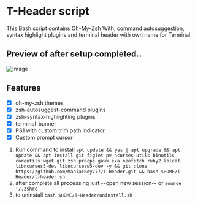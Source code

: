 # T-Header script
This Bash script contains Oh-My-Zsh With, command autosuggestion, syntax highlight plugins and terminal header with own name for Terminal. 
## Preview of after setup completed..
![image](https://github.com/ManiacBoy777/T-Header/assets/29928632/c5c270b7-e13f-4f2d-9a6b-a43d982cacb8)

## Features

- [x] oh-my-zsh themes
- [x] zsh-autosuggest-command plugins
- [x] zsh-syntax-highlighting plugins
- [x] terminal-banner
- [x] PS1 with custom trim path indicator
- [x] Custom prompt cursor

1. Run command to install `apt update && yes | apt upgrade && apt update && apt install git figlet pv ncurses-utils binutils coreutils wget git zsh procps gawk exa neofetch ruby2 lolcat libncurses5-dev libncursesw5-dev -y && git clone https://github.com/ManiacBoy777/T-Header.git && bash $HOME/T-Header/t-header.sh`
6. after complete all processing just --open new session-- or `source ~/.zshrc`
7. to uninstall `bash $HOME/T-Header/uninstall.sh`
#
